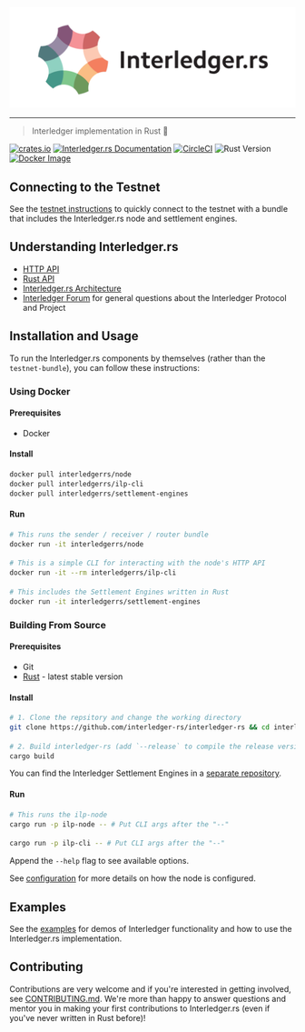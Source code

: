 <p align="center">
  <img src="docs/interledger-rs.svg" width="700" alt="Interledger.rs">
</p>

---
> Interledger implementation in Rust :money_with_wings:

[![crates.io](https://img.shields.io/crates/v/interledger.svg)](https://crates.io/crates/interledger)
[![Interledger.rs Documentation](https://docs.rs/interledger/badge.svg)](https://docs.rs/interledger)
[![CircleCI](https://circleci.com/gh/interledger-rs/interledger-rs.svg?style=shield)](https://circleci.com/gh/interledger-rs/interledger-rs)
![Rust Version](https://img.shields.io/badge/rust-stable-Success)
[![Docker Image](https://img.shields.io/docker/pulls/interledgerrs/node.svg?maxAge=2592000)](https://hub.docker.com/r/interledgerrs/node/)

## Connecting to the Testnet

See the [testnet instructions](./docs/testnet.md) to quickly connect to the testnet with a bundle that includes the Interledger.rs node and settlement engines.

## Understanding Interledger.rs
- [HTTP API](./docs/api.md)
- [Rust API](https://docs.rs/interledger)
- [Interledger.rs Architecture](./docs/architecture.md)
- [Interledger Forum](https://forum.interledger.org) for general questions about the Interledger Protocol and Project

## Installation and Usage

To run the Interledger.rs components by themselves (rather than the `testnet-bundle`), you can follow these instructions:

### Using Docker

#### Prerequisites

- Docker

#### Install

```bash #
docker pull interledgerrs/node
docker pull interledgerrs/ilp-cli
docker pull interledgerrs/settlement-engines
```

#### Run

```bash #
# This runs the sender / receiver / router bundle
docker run -it interledgerrs/node

# This is a simple CLI for interacting with the node's HTTP API
docker run -it --rm interledgerrs/ilp-cli

# This includes the Settlement Engines written in Rust
docker run -it interledgerrs/settlement-engines
```

### Building From Source

#### Prerequisites

- Git
- [Rust](https://www.rust-lang.org/tools/install) - latest stable version

#### Install

```bash #
# 1. Clone the repsitory and change the working directory
git clone https://github.com/interledger-rs/interledger-rs && cd interledger-rs

# 2. Build interledger-rs (add `--release` to compile the release version, which is slower to compile but faster to run)
cargo build
```

You can find the Interledger Settlement Engines in a [separate repository](https://github.com/interledger-rs/settlement-engines).

#### Run

```bash #
# This runs the ilp-node
cargo run -p ilp-node -- # Put CLI args after the "--"

cargo run -p ilp-cli -- # Put CLI args after the "--"
```

Append the `--help` flag to see available options.

See [configuration](./docs/configuration.md) for more details on how the node is configured.

## Examples

See the [examples](./examples/README.md) for demos of Interledger functionality and how to use the Interledger.rs implementation.

## Contributing

Contributions are very welcome and if you're interested in getting involved, see [CONTRIBUTING.md](docs/CONTRIBUTING.md). We're more than happy to answer questions and mentor you in making your first contributions to Interledger.rs (even if you've never written in Rust before)!
